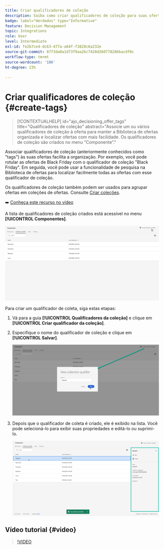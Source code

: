 ```yaml
---
title: Criar qualificadores de coleção
description: Saiba como criar qualificadores de coleção para suas ofertas
badge: label="Herdados" type="Informative"
feature: Decision Management
topic: Integrations
role: User
level: Intermediate
exl-id: fe2b7ce4-dc63-477a-a64f-f3828c6a232e
source-git-commit: 87f3da0a1d73f9aa26c7420d260778286bacdf0c
workflow-type: tm+mt
source-wordcount: '186'
ht-degree: 23%

---
```


# Criar qualificadores de coleção {#create-tags}

>[!CONTEXTUALHELP]
>id="ajo_decisioning_offer_tags"
>title="Qualificadores de coleção"
>abstract="Associe um ou vários qualificadores de coleção à oferta para manter a Biblioteca de ofertas organizada e localizar ofertas com mais facilidade. Os qualificadores de coleção são criados no menu “Componente”."

Associar qualificadores de coleção (anteriormente conhecidos como &quot;tags&quot;) às suas ofertas facilita a organização. Por exemplo, você pode rotular as ofertas de Black Friday com o qualificador de coleção &quot;Black Friday&quot;. Em seguida, você pode usar a funcionalidade de pesquisa na Biblioteca de ofertas para localizar facilmente todas as ofertas com esse qualificador de coleção.

Os qualificadores de coleção também podem ser usados para agrupar ofertas em coleções de ofertas. Consulte [Criar coleções](../offer-library/creating-collections.md).

➡️ [Conheça este recurso no vídeo](#video)

A lista de qualificadores de coleção criados está acessível no menu **[!UICONTROL Componentes]**.

![](../assets/tags_list.png)

Para criar um qualificador de coleta, siga estas etapas:

1. Vá para a guia **[!UICONTROL Qualificadores da coleção]** e clique em **[!UICONTROL Criar qualificador da coleção]**.

1. Especifique o nome do qualificador de coleção e clique em **[!UICONTROL Salvar]**.

   ![](../assets/tags_create.png)

1. Depois que o qualificador de coleta é criado, ele é exibido na lista. Você pode selecioná-lo para exibir suas propriedades e editá-lo ou suprimi-lo.

   ![](../assets/tags_created.png)

## Vídeo tutorial {#video}

>[!VIDEO](https://video.tv.adobe.com/v/329374?quality=12)
